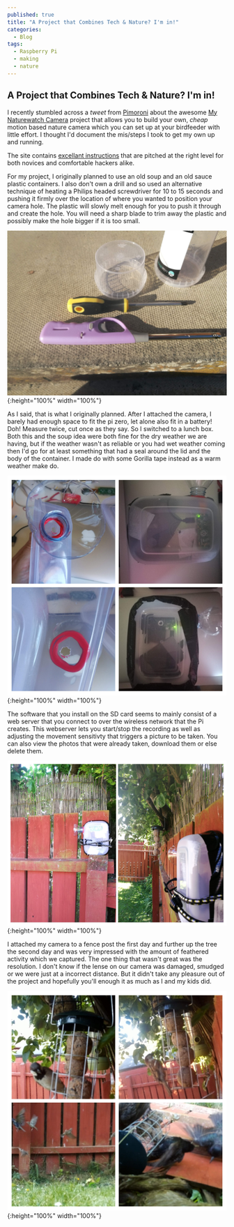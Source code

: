 ```yaml
---
published: true
title: "A Project that Combines Tech & Nature? I'm in!"
categories:
  - Blog
tags:
  - Raspberry Pi
  - making
  - nature
---
```

## A Project that Combines Tech & Nature? I'm in!

I recently stumbled across a _tweet_ from [Pimoroni](https://shop.pimoroni.com/) about the awesome [My Naturewatch Camera](https://mynaturewatch.net/) project that allows you to build your own, _cheap_ motion based nature camera which you can set up at your birdfeeder with little effort. I thought I'd document the mis/steps I took to get my own up and running.

The site contains [excellant instructions](https://mynaturewatch.net/daylight-camera-instructions) that are pitched at the right level for both novices and comfortable hackers alike. 

For my project, I originally planned to use an old soup and an old sauce plastic containers. I also don't own a drill and so used an alternative technique of heating a Philips headed screwdriver for 10 to 15 seconds and pushing it firmly over the location of where you wanted to position your camera hole. The plastic will slowly melt enough for you to push it through and create the hole. You will need a sharp blade to trim away the plastic and possibly make the hole bigger if it is too small.

![IMG_20180623_191157.jpg](/public/IMG_20180623_191157.jpg){:height="100%" width="100%"}

As I said, that is what I originally planned. After I attached the camera, I barely had enough space to fit the pi zero, let alone also fit in a battery! Doh! Measure twice, cut once as they say. So I switched to a lunch box. Both this and the soup idea were both fine for the dry weather we are having, but if the weather wasn't as reliable or you had wet weather coming then I'd go for at least something that had a seal around the lid and the body of the container. I made do with some Gorilla tape instead as a warm weather make do. 

![IMG_20180624_130243-COLLAGE.jpg](/public/IMG_20180624_130243-COLLAGE.jpg){:height="100%" width="100%"}

The software that you install on the SD card seems to mainly consist of a web server that you connect to over the wireless network that the Pi creates. This webserver lets you start/stop the recording as well as adjusting the movement sensitivty that triggers a picture to be taken. You can also view the photos that were already taken, download them or else delete them.

![IMG_20180624_143607_1-COLLAGE.jpg](/public/IMG_20180624_143607_1-COLLAGE.jpg){:height="100%" width="100%"}

I attached my camera to a fence post the first day and further up the tree the second day and was very impressed with the amount of feathered activity which we captured. The one thing that wasn't great was the resolution. I don't know if the lense on our camera was damaged, smudged or we were just at a incorrect distance. But it didn't take any pleasure out of the project and hopefully you'll enough it as much as I and my kids did.

![2017-11-10-02-20-50-COLLAGE.jpg](/public/2017-11-10-02-20-50-COLLAGE.jpg){:height="100%" width="100%"}